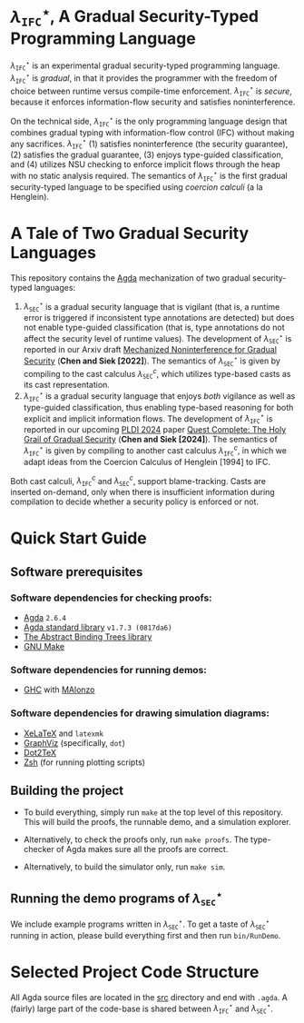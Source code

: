

# $\lambda_{\mathtt{IFC}}^\star$, A Gradual Security-Typed Programming Language

$\lambda_{\mathtt{IFC}}^\star$ is an experimental gradual security-typed programming language.
$\lambda_{\mathtt{IFC}}^\star$ is *gradual*, in that it provides the programmer with the freedom
of choice between runtime versus compile-time enforcement. $\lambda_{\mathtt{IFC}}^\star$ is
*secure*, because it enforces information-flow security and satisfies
noninterference.

On the technical side, $\lambda_{\mathtt{IFC}}^\star$ is the only programming language design
that combines gradual typing with information-flow control (IFC) without making any
sacrifices. $\lambda_{\mathtt{IFC}}^\star$ (1) satisfies noninterference (the security
guarantee), (2) satisfies the gradual guarantee, (3) enjoys type-guided
classification, and (4) utilizes NSU checking to enforce implicit flows through
the heap with no static analysis required. The semantics of $\lambda_{\mathtt{IFC}}^\star$ is the
first gradual security-typed language to be specified using *coercion calculi*
(a la Henglein).


# A Tale of Two Gradual Security Languages

This repository contains the [Agda](https://wiki.portal.chalmers.se/agda) mechanization of two gradual security-typed
languages:

1.  $\lambda_{\mathtt{SEC}}^\star$ is a gradual security language that is vigilant (that is, a
    runtime error is triggered if inconsistent type annotations are detected) but
    does not enable type-guided classification (that is, type annotations do not
    affect the security level of runtime values). The development of
    $\lambda_{\mathtt{SEC}}^\star$ is reported in our Arxiv draft
    [Mechanized Noninterference for Gradual Security](https://arxiv.org/abs/2211.15745)
    (**Chen and Siek [2022]**). The semantics of
    $\lambda_{\mathtt{SEC}}^\star$ is given by compiling to the cast calculus $\lambda_{\mathtt{SEC}}^{c}$,
    which utilizes type-based casts as its cast representation.
2.  $\lambda_{\mathtt{IFC}}^\star$ is a gradual security language that enjoys *both* vigilance as
    well as type-guided classification, thus enabling type-based reasoning for
    both explicit and implicit information flows. The development of
    $\lambda_{\mathtt{IFC}}^\star$ is reported in our upcoming [PLDI 2024](https://pldi24.sigplan.org/details/pldi-2024-papers/66/Quest-Complete-The-Holy-Grail-of-Gradual-Security) paper
    [Quest Complete: The Holy Grail of Gradual Security](https://homes.luddy.indiana.edu/chen512/lambdaifcstarv2.pdf)
    (**Chen and Siek [2024]**). The semantics of $\lambda_{\mathtt{IFC}}^\star$ is given by compiling
    to another cast calculus $\lambda_{\mathtt{IFC}}^{c}$, in which we adapt ideas from
    the Coercion Calculus of Henglein [1994] to IFC.

Both cast calculi, $\lambda_{\mathtt{IFC}}^{c}$ and $\lambda_{\mathtt{SEC}}^{c}$, support blame-tracking. Casts are
inserted on-demand, only when there is insufficient information during
compilation to decide whether a security policy is enforced or not.


# Quick Start Guide


## Software prerequisites


### Software dependencies for checking proofs:

-   [Agda](https://wiki.portal.chalmers.se/agda) `2.6.4`
-   [Agda standard library](https://github.com/agda/agda-stdlib) `v1.7.3 (0817da6)`
-   [The Abstract Binding Trees library](https://github.com/jsiek/abstract-binding-trees/)
-   [GNU Make](https://www.gnu.org/software/make/)


### Software dependencies for running demos:

-   [GHC](https://www.haskell.org/ghc/) with [MAlonzo](https://wiki.portal.chalmers.se/agda/Docs/MAlonzo)


### Software dependencies for drawing simulation diagrams:

-   [XeLaTeX](https://tug.org/xetex/) and `latexmk`
-   [GraphViz](https://graphviz.org/) (specifically, `dot`)
-   [Dot2TeX](https://dot2tex.readthedocs.io/en/latest/)
-   [Zsh](https://www.zsh.org/) (for running plotting scripts)


## Building the project

-   To build everything, simply run `make` at the top level of this repository.
    This will build the proofs, the runnable demo, and a simulation explorer.

-   Alternatively, to check the proofs only, run `make proofs`.
    The type-checker of Agda makes sure all the proofs are correct.

-   Alternatively, to build the simulator only, run `make sim`.


## Running the demo programs of $\lambda_{\mathtt{SEC}}^\star$

We include example programs written in $\lambda_{\mathtt{SEC}}^\star$. To get a taste of
$\lambda_{\mathtt{SEC}}^\star$ running in action, please build everything first and then run
`bin/RunDemo`.


# Selected Project Code Structure

All Agda source files are located in the [src](./src) directory and end with `.agda`. A
(fairly) large part of the code-base is shared between $\lambda_{\mathtt{IFC}}^\star$ and
$\lambda_{\mathtt{SEC}}^\star$.

